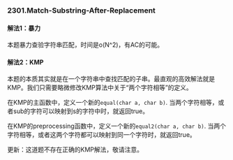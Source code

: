 ### 2301.Match-Substring-After-Replacement

#### 解法1：暴力
本题暴力查验字符串匹配，时间是o(N^2)，有AC的可能。

#### 解法2：KMP
本题的本质其实就是在一个字符串中查找匹配的子串。最直观的高效解法就是KMP。我们只需要略微修改KMP算法中关于“两个字符相等”的定义。

在KMP的主函数中，定义一个新的```equal(char a, char b)```. 当两个字符相等，或者sub的字符可以映射到s的字符中时，就返回true。

在KMP的preprocessing函数中，定义一个新的```equal2(char a, char b)```. 当两个字符相等，或者这两个字符都可以映射到同一个字符时，就返回true。

更新：这道题不存在正确的KMP解法，敬请注意。
